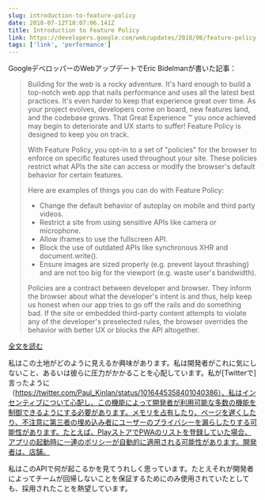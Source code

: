 ```yaml
---
slug: introduction-to-feature-policy
date: 2018-07-12T18:07:06.141Z
title: Introduction to Feature Policy
link: https://developers.google.com/web/updates/2018/06/feature-policy
tags: ['link', 'performance']
---
```

GoogleデベロッパーのWebアップデートでEric Bidelmanが書いた記事：

> Building for the web is a rocky adventure. It's hard enough to build a top-notch web app that nails performance and uses all the latest best practices. It's even harder to keep that experience great over time. As your project evolves, developers come on board, new features land, and the codebase grows. That Great Experience &#x2122; you once achieved may begin to deteriorate and UX starts to suffer! Feature Policy is designed to keep you on track.
> 
> With Feature Policy, you opt-in to a set of "policies" for the browser to enforce on specific features used throughout your site. These policies restrict what APIs the site can access or modify the browser's default behavior for certain features.
> 
> Here are examples of things you can do with Feature Policy:
> 
> * Change the default behavior of autoplay on mobile and third party videos.
> * Restrict a site from using sensitive APIs like camera or microphone.
> * Allow iframes to use the fullscreen API.
> * Block the use of outdated APIs like synchronous XHR and document.write().
> * Ensure images are sized properly (e.g. prevent layout thrashing) and are not too big for the viewport (e.g. waste user's bandwidth).
> 
> Policies are a contract between developer and browser. They inform the browser about what the developer's intent is and thus, help keep us honest when our app tries to go off the rails and do something bad. If the site or embedded third-party content attempts to violate any of the developer's preselected rules, the browser overrides the behavior with better UX or blocks the API altogether.


[全文を読む](https://developers.google.com/web/updates/2018/06/feature-policy)

私はこの土地がどのように見えるか興味があります。私は開発者がこれに気にしないこと、あるいは彼らに圧力がかかることを心配しています。私が[Twitterで]言ったように（https://twitter.com/Paul_Kinlan/status/1016445358401040386）、私はインセンティブについて心配し、この機能によって開発者が利用可能な多数の機能を制御できるようにする必要があります。メモリを占有したり、ページを遅くしたり、不注意に第三者の埋め込み者にユーザーのプライバシーを漏らしたりする可能性があります。たとえば、PlayストアでPWAのリストを登録していた場合、アプリの起動時に一連のポリシーが自動的に適用される可能性があります。開発者は、店舗。

私はこのAPIで何が起こるかを見てうれしく思っています。たとえそれが開発者によってチームが回帰しないことを保証するためにのみ使用されていたとしても、採用されたことを熱望しています。
